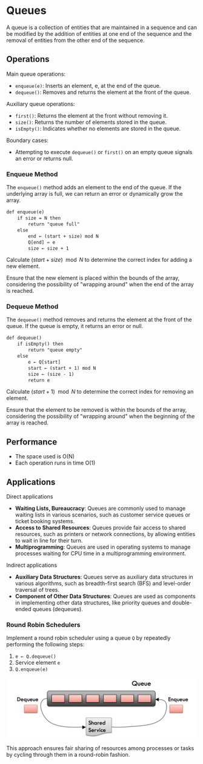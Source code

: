 # Queues

A queue is a collection of entities that are maintained in a sequence and can be modified by the addition of entities at one end of the sequence and the removal of entities from the other end of the sequence.

## Operations

Main queue operations:
- `enqueue(e)`: Inserts an element, e, at the end of the queue.
- `dequeue()`: Removes and returns the element at the front of the queue.

Auxiliary queue operations:
- `first()`: Returns the element at the front without removing it.
- `size()`: Returns the number of elements stored in the queue.
- `isEmpty()`: Indicates whether no elements are stored in the queue.

Boundary cases:
- Attempting to execute `dequeue()` or `first()` on an empty queue signals an error or returns null.

### Enqueue Method

The `enqueue()` method adds an element to the end of the queue. If the underlying array is full, we can return an error or dynamically grow the array.

```
def enqueue(e)
    if size = N then
        return "queue full"
    else
        end ← (start + size) mod N
        Q[end] ← e
        size ← size + 1
```

Calculate $(start + size) \mod N$ to determine the correct index for adding a new element.

Ensure that the new element is placed within the bounds of the array, considering the possibility of "wrapping around" when the end of the array is reached.

### Dequeue Method

The `dequeue()` method removes and returns the element at the front of the queue. If the queue is empty, it returns an error or null.
```
def dequeue()
    if isEmpty() then
        return "queue empty"
    else
        e ← Q[start]
        start ← (start + 1) mod N
        size ← (size - 1)
        return e
```

Calculate $(start + 1) \mod N$ to determine the correct index for removing an element.

Ensure that the element to be removed is within the bounds of the array, considering the possibility of "wrapping around" when the beginning of the array is reached.

## Performance

- The space used is O(N)
- Each operation runs in time O(1)

## Applications

Direct applications
- **Waiting Lists, Bureaucracy**: Queues are commonly used to manage waiting lists in various scenarios, such as customer service queues or ticket booking systems.
- **Access to Shared Resources**: Queues provide fair access to shared resources, such as printers or network connections, by allowing entities to wait in line for their turn.
- **Multiprogramming**: Queues are used in operating systems to manage processes waiting for CPU time in a multiprogramming environment.

Indirect applications
- **Auxiliary Data Structures**: Queues serve as auxiliary data structures in various algorithms, such as breadth-first search (BFS) and level-order traversal of trees.
- **Component of Other Data Structures**: Queues are used as components in implementing other data structures, like priority queues and double-ended queues (dequeues).

### Round Robin Schedulers

Implement a round robin scheduler using a queue `Q` by repeatedly performing the following steps:
1. `e ← Q.dequeue()`
2. Service element `e`
3. `Q.enqueue(e)`

![round-robin-schedulers-using-queue](../../../images/round-robin-schedulers-using-queue.png)

This approach ensures fair sharing of resources among processes or tasks by cycling through them in a round-robin fashion.
